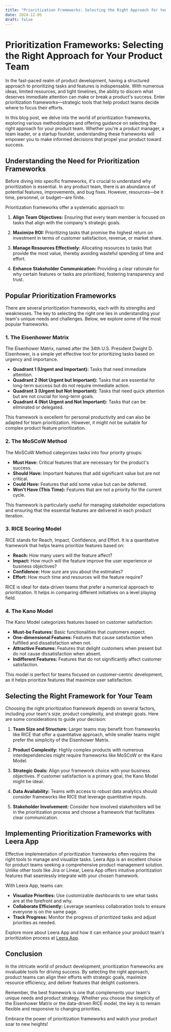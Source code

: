 ```yaml
---
title: "Prioritization Frameworks: Selecting the Right Approach for Your Product Team"
date: 2024-12-05
draft: false
---
```

# Prioritization Frameworks: Selecting the Right Approach for Your Product Team

In the fast-paced realm of product development, having a structured approach to prioritizing tasks and features is indispensable. With numerous ideas, limited resources, and tight timelines, the ability to discern what deserves immediate attention can make or break a product's success. Enter prioritization frameworks—strategic tools that help product teams decide where to focus their efforts.

In this blog post, we delve into the world of prioritization frameworks, exploring various methodologies and offering guidance on selecting the right approach for your product team. Whether you're a product manager, a team leader, or a startup founder, understanding these frameworks will empower you to make informed decisions that propel your product toward success.

## Understanding the Need for Prioritization Frameworks

Before diving into specific frameworks, it's crucial to understand why prioritization is essential. In any product team, there is an abundance of potential features, improvements, and bug fixes. However, resources—be it time, personnel, or budget—are finite.

Prioritization frameworks offer a systematic approach to:

1. **Align Team Objectives:** Ensuring that every team member is focused on tasks that align with the company's strategic goals.
   
2. **Maximize ROI:** Prioritizing tasks that promise the highest return on investment in terms of customer satisfaction, revenue, or market share.

3. **Manage Resources Effectively:** Allocating resources to tasks that provide the most value, thereby avoiding wasteful spending of time and effort.

4. **Enhance Stakeholder Communication:** Providing a clear rationale for why certain features or tasks are prioritized, fostering transparency and trust.

## Popular Prioritization Frameworks

There are several prioritization frameworks, each with its strengths and weaknesses. The key to selecting the right one lies in understanding your team's unique needs and challenges. Below, we explore some of the most popular frameworks.

### 1. The Eisenhower Matrix

The Eisenhower Matrix, named after the 34th U.S. President Dwight D. Eisenhower, is a simple yet effective tool for prioritizing tasks based on urgency and importance.

- **Quadrant 1 (Urgent and Important):** Tasks that need immediate attention.
- **Quadrant 2 (Not Urgent but Important):** Tasks that are essential for long-term success but do not require immediate action.
- **Quadrant 3 (Urgent but Not Important):** Tasks that need quick attention but are not crucial for long-term goals.
- **Quadrant 4 (Not Urgent and Not Important):** Tasks that can be eliminated or delegated.

This framework is excellent for personal productivity and can also be adapted for team prioritization. However, it might not be suitable for complex product feature prioritization.

### 2. The MoSCoW Method

The MoSCoW Method categorizes tasks into four priority groups:

- **Must Have:** Critical features that are necessary for the product's success.
- **Should Have:** Important features that add significant value but are not critical.
- **Could Have:** Features that add some value but can be deferred.
- **Won't Have (This Time):** Features that are not a priority for the current cycle.

This framework is particularly useful for managing stakeholder expectations and ensuring that the essential features are delivered in each product iteration.

### 3. RICE Scoring Model

RICE stands for Reach, Impact, Confidence, and Effort. It is a quantitative framework that helps teams prioritize features based on:

- **Reach:** How many users will the feature affect?
- **Impact:** How much will the feature improve the user experience or business objectives?
- **Confidence:** How sure are you about the estimates?
- **Effort:** How much time and resources will the feature require?

RICE is ideal for data-driven teams that prefer a numerical approach to prioritization. It helps in comparing different initiatives on a level playing field.

### 4. The Kano Model

The Kano Model categorizes features based on customer satisfaction:

- **Must-be Features:** Basic functionalities that customers expect.
- **One-dimensional Features:** Features that cause satisfaction when fulfilled and dissatisfaction when not.
- **Attractive Features:** Features that delight customers when present but do not cause dissatisfaction when absent.
- **Indifferent Features:** Features that do not significantly affect customer satisfaction.

This model is perfect for teams focused on customer-centric development, as it helps prioritize features that maximize user satisfaction.

## Selecting the Right Framework for Your Team

Choosing the right prioritization framework depends on several factors, including your team's size, product complexity, and strategic goals. Here are some considerations to guide your decision:

1. **Team Size and Structure:** Larger teams may benefit from frameworks like RICE that offer a quantitative approach, while smaller teams might prefer the simplicity of the Eisenhower Matrix.

2. **Product Complexity:** Highly complex products with numerous interdependencies might require frameworks like MoSCoW or the Kano Model.

3. **Strategic Goals:** Align your framework choice with your business objectives. If customer satisfaction is a primary goal, the Kano Model might be ideal.

4. **Data Availability:** Teams with access to robust data analytics should consider frameworks like RICE that leverage quantitative inputs.

5. **Stakeholder Involvement:** Consider how involved stakeholders will be in the prioritization process and choose a framework that facilitates clear communication.

## Implementing Prioritization Frameworks with Leera App

Effective implementation of prioritization frameworks often requires the right tools to manage and visualize tasks. Leera App is an excellent choice for product teams seeking a comprehensive product management solution. Unlike other tools like Jira or Linear, Leera App offers intuitive prioritization features that seamlessly integrate with your chosen framework.

With Leera App, teams can:

- **Visualize Priorities:** Use customizable dashboards to see what tasks are at the forefront and why.
- **Collaborate Efficiently:** Leverage seamless collaboration tools to ensure everyone is on the same page.
- **Track Progress:** Monitor the progress of prioritized tasks and adjust priorities as needed.

Explore more about Leera App and how it can enhance your product team's prioritization process at [Leera App](https://leera.app).

## Conclusion

In the intricate world of product development, prioritization frameworks are invaluable tools for driving success. By selecting the right approach, product teams can align their efforts with strategic goals, maximize resource efficiency, and deliver features that delight customers.

Remember, the best framework is one that complements your team's unique needs and product strategy. Whether you choose the simplicity of the Eisenhower Matrix or the data-driven RICE model, the key is to remain flexible and responsive to changing priorities.

Embrace the power of prioritization frameworks and watch your product soar to new heights!
